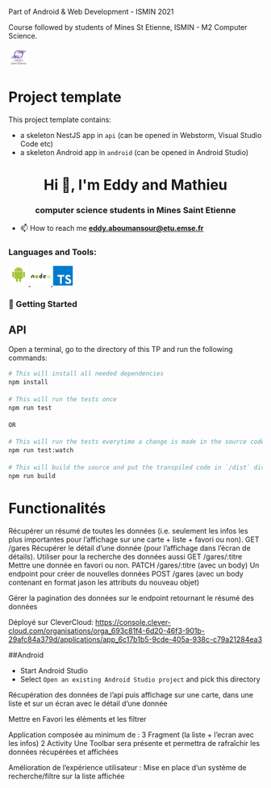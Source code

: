 Part of Android & Web Development - ISMIN 2021

Course followed by students of Mines St Etienne, ISMIN - M2 Computer Science.

[![Mines St Etienne](./logo.png)](https://www.mines-stetienne.fr/)

# Project template

This project template contains:
 - a skeleton NestJS app in `api`  (can be opened in Webstorm, Visual Studio Code etc)
 - a skeleton Android app in `android` (can be opened in Android Studio)

<h1 align="center">Hi 👋, I'm Eddy and Mathieu</h1>
<h3 align="center">computer science students in Mines Saint Etienne</h3>

- 📫 How to reach me **eddy.aboumansour@etu.emse.fr**


<h3 align="left">Languages and Tools:</h3>

<p align="left"> <a href="https://developer.android.com" target="_blank"> <img src="https://raw.githubusercontent.com/devicons/devicon/master/icons/android/android-original-wordmark.svg" alt="android" width="40" height="40"/> </a> <a href="https://nodejs.org" target="_blank"> <img src="https://raw.githubusercontent.com/devicons/devicon/master/icons/nodejs/nodejs-original-wordmark.svg" alt="nodejs" width="40" height="40"/> </a> <a href="https://www.typescriptlang.org/" target="_blank"> <img src="https://raw.githubusercontent.com/devicons/devicon/master/icons/typescript/typescript-original.svg" alt="typescript" width="40" height="40"/> </a> </p>


### 🚀 Getting Started
## API

Open a terminal, go to the directory of this TP and run the following commands:

```sh
# This will install all needed dependencies
npm install

# This will run the tests once
npm run test

OR

# This will run the tests everytime a change is made in the source code
npm run test:watch

# This will build the source and put the transpiled code in `/dist` directory
npm run build
```

# Functionalités

Récupérer un résumé de toutes les données (i.e. seulement les infos les plus importantes pour l’affichage sur une carte + liste + favori ou non). 
GET /gares
Récupérer le détail d’une donnée (pour l’affichage dans l’écran de détails). Utiliser pour la recherche des données aussi
GET /gares/:titre
Mettre une donnée en favori ou non. 
PATCH /gares/:titre (avec un body)
Un endpoint pour créer de nouvelles données
POST /gares (avec un body contenant en format jason les attributs du nouveau objet)

Gérer la pagination des données sur le endpoint retournant le résumé des données


Déployé sur CleverCloud: https://console.clever-cloud.com/organisations/orga_693c81f4-6d20-46f3-901b-29afc84a379d/applications/app_6c17b1b5-9cde-405a-938c-c79a21284ea3

##Android

 - Start Android Studio
 - Select `Open an existing Android Studio project` and pick this directory

Récupération des données de l’api puis affichage sur une carte, dans une liste et sur un écran avec le détail d’une donnée

Mettre en Favori les éléments et les filtrer

Application composée au minimum de : 
3 Fragment (la liste + l’ecran avec les infos)
2 Activity
Une Toolbar sera présente et permettra de rafraîchir les données récupérées et affichées

Amélioration de l’expérience utilisateur :
Mise en place d’un système de recherche/filtre sur la liste affichée


 
